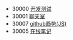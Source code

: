 - 30000 [开发测试](http://47.109.138.105:30000/)
- 30001 [聊天室](http://47.109.138.105:30001/)
- 30007 [github趋势(JS)](http://47.109.138.105:30007/)
- 30005 [在线笔记](http://47.109.138.105:30005/)
